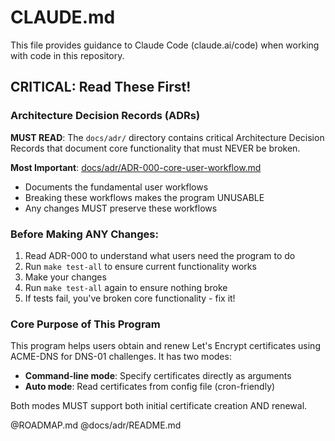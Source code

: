 # CLAUDE.md

This file provides guidance to Claude Code (claude.ai/code) when working with code in this repository.

## CRITICAL: Read These First!

### Architecture Decision Records (ADRs)
**MUST READ**: The `docs/adr/` directory contains critical Architecture Decision Records that document core functionality that must NEVER be broken.

**Most Important**: [docs/adr/ADR-000-core-user-workflow.md](docs/adr/ADR-000-core-user-workflow.md)
- Documents the fundamental user workflows
- Breaking these workflows makes the program UNUSABLE
- Any changes MUST preserve these workflows

### Before Making ANY Changes:
1. Read ADR-000 to understand what users need the program to do
2. Run `make test-all` to ensure current functionality works
3. Make your changes
4. Run `make test-all` again to ensure nothing broke
5. If tests fail, you've broken core functionality - fix it!

### Core Purpose of This Program
This program helps users obtain and renew Let's Encrypt certificates using ACME-DNS for DNS-01 challenges. It has two modes:
- **Command-line mode**: Specify certificates directly as arguments
- **Auto mode**: Read certificates from config file (cron-friendly)

Both modes MUST support both initial certificate creation AND renewal.

@ROADMAP.md
@docs/adr/README.md
